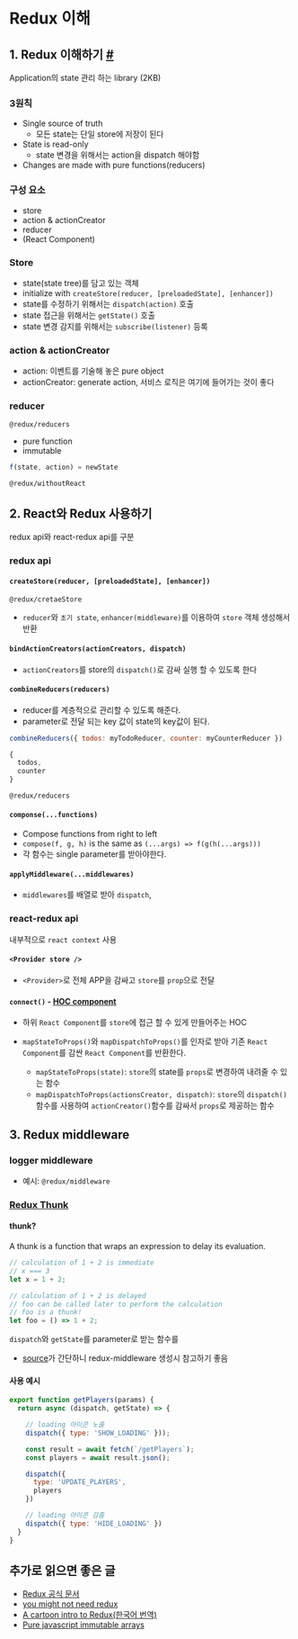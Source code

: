 # Redux 이해

## 1. Redux 이해하기 [#](http://d2.naver.com/helloworld/4966453)

Application의 state 관리 하는 library (2KB)

### 3원칙

- Single source of truth
  - 모든 state는 단일 store에 저장이 된다
- State is read-only
  - state 변경을 위해서는 action을 dispatch 해야함
- Changes are made with pure functions(reducers)

### 구성 요소

- store
- action & actionCreator
- reducer
- (React Component)

### Store

- state(state tree)를 담고 있는 객체
- initialize with `createStore(reducer, [preloadedState], [enhancer])`
- state를 수정하기 위해서는 `dispatch(action)` 호출
- state 접근을 위해서는 `getState()` 호출
- state 변경 감지를 위해서는 `subscribe(listener)` 등록

### action & actionCreator

- action: 이벤트를 기술해 놓은 pure object
- actionCreator: generate action, 서비스 로직은 여기에 들어가는 것이 좋다

### reducer

`@redux/reducers`

- pure function
- immutable

```js
f(state, action) = newState
```

`@redux/withoutReact`

## 2. React와 Redux 사용하기

redux api와 react-redux api를 구분

### redux api

#### `createStore(reducer, [preloadedState], [enhancer])`

`@redux/cretaeStore`

- `reducer`와 `초기 state`, `enhancer(middleware)`를 이용하여 `store` 객체 생성해서 반환

#### `bindActionCreators(actionCreators, dispatch)`

- `actionCreators`를 store의 `dispatch()`로 감싸 실행 할 수 있도록 한다

#### `combineReducers(reducers)`

- reducer를 계층적으로 관리할 수 있도록 해준다.
- parameter로 전달 되는 key 값이 state의 key값이 된다.

```js
combineReducers({ todos: myTodoReducer, counter: myCounterReducer })
```

```js
{
  todos,
  counter
}
```

`@redux/reducers`

#### `componse(...functions)`

- Compose functions from right to left
- `compose(f, g, h)` is the same as `(...args) => f(g(h(...args)))`
- 각 함수는 single parameter를 받아야한다.

#### `applyMiddleware(...middlewares)`

- `middlewares`를 배열로 받아 `dispatch`, 

### react-redux api

내부적으로 `react context` 사용

#### `<Provider store />`

- `<Provider>`로 전체 APP을 감싸고 `store`를 `prop`으로 전달

#### `connect()` - [HOC component](https://github.com/reactjs/react-redux/blob/4d302257e3b361731f44b1f546e547ed578c8eec/src/components/connectAdvanced.js#L115)

- 하위 `React Component`를 `store`에 접근 할 수 있게 만들어주는 HOC
- `mapStateToProps()`와 `mapDispatchToProps()`를 인자로 받아 기존 `React Component`를 감싼 `React Component`를 반환한다.

  - `mapStateToProps(state)`: `store`의 state를 `props`로 변경하여 내려줄 수 있는 함수
  - `mapDispatchToProps(actionsCreator, dispatch)`: `store`의 `dispatch()`함수를 사용하여 `actionCreator()`함수를 감싸서 `props`로 제공하는 함수

## 3. Redux middleware

### logger middleware

- 예시: `@redux/middleware`

### [Redux Thunk](https://github.com/gaearon/redux-thunk)

#### thunk?

A thunk is a function that wraps an expression to delay its evaluation.

```js
// calculation of 1 + 2 is immediate
// x === 3
let x = 1 + 2;

// calculation of 1 + 2 is delayed
// foo can be called later to perform the calculation
// foo is a thunk!
let foo = () => 1 + 2;
```
`dispatch`와 `getState`를 parameter로 받는 함수를 
- [source](https://github.com/gaearon/redux-thunk/blob/master/src/index.js)가 간단하니 redux-middleware 생성시 참고하기 좋음 

#### 사용 예시

```js
export function getPlayers(params) {
  return async (dispatch, getState) => {

    // loading 아이콘 노출
    dispatch({ type: 'SHOW_LOADING' }));

    const result = await fetch(`/getPlayers`);
    const players = await result.json();

    dispatch({
      type: 'UPDATE_PLAYERS',
      players
    })

    // loading 아이콘 감춤
    dispatch({ type: 'HIDE_LOADING' })
  }
}
```

## 추가로 읽으면 좋은 글

- [Redux 공식 문서](http://redux.js.org/)
- [you might not need redux](https://medium.com/@dan_abramov/you-might-not-need-redux-be46360cf367)
- [A cartoon intro to Redux](https://code-cartoons.com/a-cartoon-intro-to-redux-3afb775501a6)[(한국어 번역)](http://bestalign.github.io/2015/10/26/cartoon-intro-to-redux/)
- [Pure javascript immutable arrays](http://vincent.billey.me/pure-javascript-immutable-array)